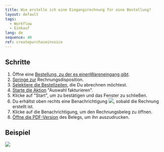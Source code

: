 ```yaml
---
title: Wie erstelle ich eine Eingangsrechnung für eine Bestellung?
layout: default
tags:
  - Workflow
  - Einkauf
lang: de
sequence: 40
ref: createpurchaseinvoice
---
```


## Schritte
1. Öffne eine [Bestellung, zu der es einenWareneingang gibt](Zu_Bestellung_Wareneingang_erstellen).
1. [Springe zur](SpringezuBelegen) Rechnungsdisposition.
1. [Selektiere die Bestellzeilen](AuswahlBelege), die Du abrechnen möchtest.
1. [Starte die Aktion](AktionStarten) "Auswahl fakturieren".
1. Klicke auf "Start", um zu bestätigen und das Fenster zu schließen.
1. Du erhältst oben rechts eine Benachrichtigung ![](assets/NotificationBell_WebUI.png), sobald die Rechnung erstellt ist.
1. Klicke auf die Benachrichtigung, um den Rechnungsbeleg zu öffnen.
1. [Öffne die PDF-Version](PDFVorschau) des Belegs, um ihn auszudrucken.

## Beispiel
![](assets/Zu_Bestellung_Eingangsrechnung_erstellen.gif)

